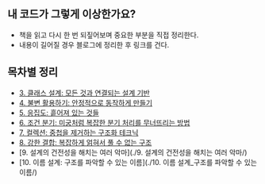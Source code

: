 ## 내 코드가 그렇게 이상한가요?
- 책을 읽고 다시 한 번 되짚어보며 중요한 부분을 직접 정리한다.
- 내용이 길어질 경우 블로그에 정리한 후 링크를 건다.

## 목차별 정리
-   [3. 클래스 설계: 모든 것과 연결되는 설계 기반](./3.%20클래스%20설계_모든%20것과%20연결되는%20설계%20기반/)
-   [4. 불변 활용하기: 안정적으로 동작하게 만들기](./4.%20불변%20활용하기_안정적으로%20동작하게%20만들기/)
-   [5. 응집도: 흩어져 있는 것들](./5.%20응집도_흩어져%20있는%20것들/)
-   [6. 조건 분기: 미궁처럼 복잡한 분기 처리를 무너뜨리는 방법](./6.%20조건%20분기_미궁처럼%20복잡한%20분기%20처리를%20무너뜨리는%20방법/)
-   [7. 컬렉션: 중첩을 제거하는 구조화 테크닉](./7.%20컬렉션_중첩을%20제거하는%20구조화%20테크닉/)
-   [8. 강한 결합: 복잡하게 얽혀서 풀 수 없는 구조](./8.%20강한%20결합_복잡하게%20얽혀서%20풀%20수%20없는%20구조/)
-   [9. 설계의 건전성을 해치는 여러 악마](./9. 설계의 건전성을 해치는 여러 악마/)
-   [10. 이름 설계: 구조를 파악할 수 있는 이름](./10. 이름 설계_구조를 파악할 수 있는 이름/)


